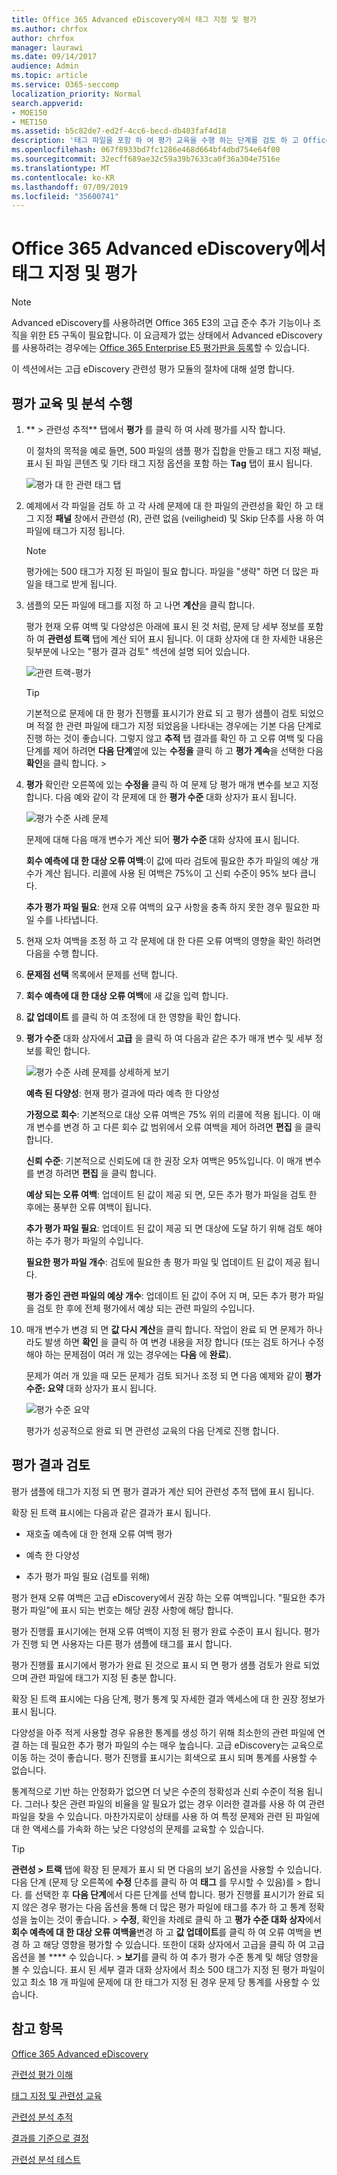 ```yaml
---
title: Office 365 Advanced eDiscovery에서 태그 지정 및 평가
ms.author: chrfox
author: chrfox
manager: laurawi
ms.date: 09/14/2017
audience: Admin
ms.topic: article
ms.service: O365-seccomp
localization_priority: Normal
search.appverid:
- MOE150
- MET150
ms.assetid: b5c82de7-ed2f-4cc6-becd-db403faf4d18
description: '태그 파일을 포함 하 여 평가 교육을 수행 하는 단계를 검토 하 고 Office 365 Advanced eDiscovery에서 평가 결과를 검토 합니다. '
ms.openlocfilehash: 067f8933bd7fc1286e468d664bf4dbd754e64f00
ms.sourcegitcommit: 32ecff689ae32c59a39b7633ca0f36a304e7516e
ms.translationtype: MT
ms.contentlocale: ko-KR
ms.lasthandoff: 07/09/2019
ms.locfileid: "35600741"
---
```

# <a name="tagging-and-assessment-in-office-365-advanced-ediscovery"></a>Office 365 Advanced eDiscovery에서 태그 지정 및 평가

> [!NOTE]
> Advanced eDiscovery를 사용하려면 Office 365 E3의 고급 준수 추가 기능이나 조직을 위한 E5 구독이 필요합니다. 이 요금제가 없는 상태에서 Advanced eDiscovery를 사용하려는 경우에는 [Office 365 Enterprise E5 평가판을 등록](https://go.microsoft.com/fwlink/p/?LinkID=698279)할 수 있습니다. 
  
이 섹션에서는 고급 eDiscovery 관련성 평가 모듈의 절차에 대해 설명 합니다. 
  
## <a name="performing-assessment-training-and-analysis"></a>평가 교육 및 분석 수행

1. ** \> 관련성 추적** 탭에서 **평가** 를 클릭 하 여 사례 평가를 시작 합니다. 
    
    이 절차의 목적을 예로 들면, 500 파일의 샘플 평가 집합을 만들고 태그 지정 패널, 표시 된 파일 콘텐츠 및 기타 태그 지정 옵션을 포함 하는 **Tag** 탭이 표시 됩니다. 
    
    ![평가 대 한 관련 태그 탭](media/c8acf891-b1cd-4344-816c-eabb8cbbe742.png)
  
2. 예제에서 각 파일을 검토 하 고 각 사례 문제에 대 한 파일의 관련성을 확인 하 고 태그 지정 **패널** 창에서 관련성 (R), 관련 없음 (veiligheid) 및 Skip 단추를 사용 하 여 파일에 태그가 지정 됩니다. 
    
    > [!NOTE]
    >  평가에는 500 태그가 지정 된 파일이 필요 합니다. 파일을 "생략" 하면 더 많은 파일을 태그로 받게 됩니다. 
  
3. 샘플의 모든 파일에 태그를 지정 하 고 나면 **계산**을 클릭 합니다. 
    
    평가 현재 오류 여백 및 다양성은 아래에 표시 된 것 처럼, 문제 당 세부 정보를 포함 하 여 **관련성 트랙** 탭에 계산 되어 표시 됩니다. 이 대화 상자에 대 한 자세한 내용은 뒷부분에 나오는 "평가 결과 검토" 섹션에 설명 되어 있습니다. 
    
    ![관련 트랙-평가](media/da911ba5-8678-40d6-9ad5-fd0b058355c1.png)
  
    > [!TIP]
    > 기본적으로 문제에 대 한 평가 진행률 표시기가 완료 되 고 평가 샘플이 검토 되었으며 적절 한 관련 파일에 태그가 지정 되었음을 나타내는 경우에는 기본 다음 단계로 진행 하는 것이 좋습니다. 그렇지 않고 **추적** 탭 결과를 확인 하 고 오류 여백 및 다음 단계를 제어 하려면 **다음 단계**옆에 있는 **수정을** 클릭 하 고 **평가 계속**을 선택한 다음 **확인**을 클릭 합니다. > 
  
1. **평가** 확인란 오른쪽에 있는 **수정을** 클릭 하 여 문제 당 평가 매개 변수를 보고 지정 합니다. 다음 예와 같이 각 문제에 대 한 **평가 수준** 대화 상자가 표시 됩니다. 
    
    ![평가 수준 사례 문제](media/b7113fef-d125-4617-ae1b-c9eb0bf79aec.png)
  
    문제에 대해 다음 매개 변수가 계산 되어 **평가 수준** 대화 상자에 표시 됩니다. 
    
    **회수 예측에 대 한 대상 오류 여백**:이 값에 따라 검토에 필요한 추가 파일의 예상 개수가 계산 됩니다. 리콜에 사용 된 여백은 75%이 고 신뢰 수준이 95% 보다 큽니다. 
    
    **추가 평가 파일 필요**: 현재 오류 여백의 요구 사항을 충족 하지 못한 경우 필요한 파일 수를 나타냅니다. 
    
2. 현재 오차 여백을 조정 하 고 각 문제에 대 한 다른 오류 여백의 영향을 확인 하려면 다음을 수행 합니다.
    
1. **문제점 선택** 목록에서 문제를 선택 합니다. 
    
2. **회수 예측에 대 한 대상 오류 여백**에 새 값을 입력 합니다.
    
3. **값 업데이트** 를 클릭 하 여 조정에 대 한 영향을 확인 합니다. 
    
3. **평가 수준** 대화 상자에서 **고급** 을 클릭 하 여 다음과 같은 추가 매개 변수 및 세부 정보를 확인 합니다. 
    
    ![평가 수준 사례 문제를 상세하게 보기](media/577d7e0e-95df-48c2-9dec-bdeab5e801d8.png)
  
    **예측 된 다양성**: 현재 평가 결과에 따라 예측 한 다양성
    
    **가정으로 회수**: 기본적으로 대상 오류 여백은 75% 위의 리콜에 적용 됩니다. 이 매개 변수를 변경 하 고 다른 회수 값 범위에서 오류 여백을 제어 하려면 **편집** 을 클릭 합니다. 
    
    **신뢰 수준**: 기본적으로 신뢰도에 대 한 권장 오차 여백은 95%입니다. 이 매개 변수를 변경 하려면 **편집** 을 클릭 합니다. 
    
    **예상 되는 오류 여백**: 업데이트 된 값이 제공 되 면, 모든 추가 평가 파일을 검토 한 후에는 풍부한 오류 여백이 됩니다.
    
    **추가 평가 파일 필요**: 업데이트 된 값이 제공 되 면 대상에 도달 하기 위해 검토 해야 하는 추가 평가 파일의 수입니다.
    
    **필요한 평가 파일 개수**: 검토에 필요한 총 평가 파일 및 업데이트 된 값이 제공 됩니다.
    
    **평가 중인 관련 파일의 예상 개수**: 업데이트 된 값이 주어 지 며, 모든 추가 평가 파일을 검토 한 후에 전체 평가에서 예상 되는 관련 파일의 수입니다.
    
4. 매개 변수가 변경 되 면 **값 다시 계산**을 클릭 합니다. 작업이 완료 되 면 문제가 하나라도 발생 하면 **확인** 을 클릭 하 여 변경 내용을 저장 합니다 (또는 검토 하거나 수정 해야 하는 문제점이 여러 개 있는 경우에는 **다음** 에 **완료**). 
    
    문제가 여러 개 있을 때 모든 문제가 검토 되거나 조정 되 면 다음 예제와 같이 **평가 수준: 요약** 대화 상자가 표시 됩니다. 
    
    ![평가 수준 요약](media/4997b46d-10a5-4abc-b3b2-7b75a370eb9e.png)
  
    평가가 성공적으로 완료 되 면 관련성 교육의 다음 단계로 진행 합니다.
    
## <a name="reviewing-assessment-results"></a>평가 결과 검토

평가 샘플에 태그가 지정 되 면 평가 결과가 계산 되어 관련성 추적 탭에 표시 됩니다.
  
확장 된 트랙 표시에는 다음과 같은 결과가 표시 됩니다. 
  
- 재호출 예측에 대 한 현재 오류 여백 평가
    
- 예측 한 다양성
    
- 추가 평가 파일 필요 (검토를 위해)
    
평가 현재 오류 여백은 고급 eDiscovery에서 권장 하는 오류 여백입니다. "필요한 추가 평가 파일"에 표시 되는 번호는 해당 권장 사항에 해당 합니다.
  
평가 진행률 표시기에는 현재 오류 여백이 지정 된 평가 완료 수준이 표시 됩니다. 평가가 진행 되 면 사용자는 다른 평가 샘플에 태그를 표시 합니다.
  
평가 진행률 표시기에서 평가가 완료 된 것으로 표시 되 면 평가 샘플 검토가 완료 되었으며 관련 파일에 태그가 지정 된 충분 합니다. 
  
확장 된 트랙 표시에는 다음 단계, 평가 통계 및 자세한 결과 액세스에 대 한 권장 정보가 표시 됩니다.
  
다양성을 아주 적게 사용할 경우 유용한 통계를 생성 하기 위해 최소한의 관련 파일에 연결 하는 데 필요한 추가 평가 파일의 수는 매우 높습니다. 고급 eDiscovery는 교육으로 이동 하는 것이 좋습니다. 평가 진행률 표시기는 회색으로 표시 되며 통계를 사용할 수 없습니다. 
  
통계적으로 기반 하는 안정화가 없으면 더 낮은 수준의 정확성과 신뢰 수준이 적용 됩니다. 그러나 찾은 관련 파일의 비율을 알 필요가 없는 경우 이러한 결과를 사용 하 여 관련 파일을 찾을 수 있습니다. 마찬가지로이 상태를 사용 하 여 특정 문제와 관련 된 파일에 대 한 액세스를 가속화 하는 낮은 다양성의 문제를 교육할 수 있습니다.
  
> [!TIP]
> **관련성 \> 트랙** 탭에 확장 된 문제가 표시 되 면 다음의 보기 옵션을 사용할 수 있습니다. 다음 단계 (문제 당 오른쪽에 **수정** 단추를 클릭 하 여 **태그** 를 무시할 수 있음)를 > 합니다. 를 선택한 후 **다음 단계**에서 다른 단계를 선택 합니다. 평가 진행률 표시기가 완료 되지 않은 경우 평가는 다음 옵션을 통해 더 많은 평가 파일에 태그를 추가 하 고 통계 정확성을 높이는 것이 좋습니다. > **수정**, 확인을 차례로 클릭 하 고 **평가 수준 대화 상자**에서 **회수 예측에 대 한 대상 오류 여백을**변경 하 고 **값 업데이트**를 클릭 하 여 오류 여백을 변경 하 고 해당 영향을 평가할 수 있습니다. 또한이 대화 상자에서 고급을 클릭 하 여 고급 옵션을 볼 **** 수 있습니다. > **보기**를 클릭 하 여 추가 평가 수준 통계 및 해당 영향을 볼 수 있습니다. 표시 된 세부 결과 대화 상자에서 최소 500 태그가 지정 된 평가 파일이 있고 최소 18 개 파일에 문제에 대 한 태그가 지정 된 경우 문제 당 통계를 사용할 수 있습니다. 
  
## <a name="see-also"></a>참고 항목

[Office 365 Advanced eDiscovery](office-365-advanced-ediscovery.md)
  
[관련성 평가 이해](assessment-in-relevance-in-advanced-ediscovery.md)
  
[태그 지정 및 관련성 교육](tagging-and-relevance-training-in-advanced-ediscovery.md)
  
[관련성 분석 추적](track-relevance-analysis-in-advanced-ediscovery.md)
  
[결과를 기준으로 결정](decision-based-on-the-results-in-advanced-ediscovery.md)
  
[관련성 분석 테스트](test-relevance-analysis-in-advanced-ediscovery.md)

